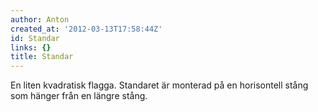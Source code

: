 ```yaml
---
author: Anton
created_at: '2012-03-13T17:58:44Z'
id: Standar
links: {}
title: Standar
---
```


En liten kvadratisk flagga. Standaret är monterad på en horisontell stång som hänger från en längre
stång.
